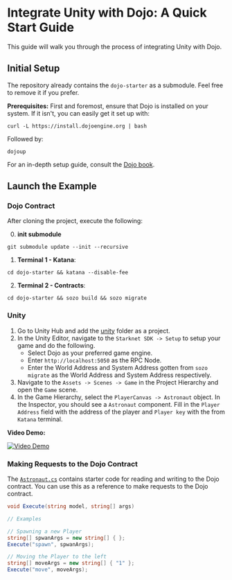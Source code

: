 # Integrate Unity with Dojo: A Quick Start Guide

This guide will walk you through the process of integrating Unity with Dojo.

## Initial Setup

The repository already contains the `dojo-starter` as a submodule. Feel free to remove it if you prefer.

**Prerequisites:** First and foremost, ensure that Dojo is installed on your system. If it isn't, you can easily get it set up with:

```console
curl -L https://install.dojoengine.org | bash
```

Followed by:

```console
dojoup
```

For an in-depth setup guide, consult the [Dojo book](https://book.dojoengine.org/getting-started/quick-start.html).

## Launch the Example

### Dojo Contract

After cloning the project, execute the following:

0. **init submodule**

```
git submodule update --init --recursive
```

1. **Terminal 1 - Katana**:

```console
cd dojo-starter && katana --disable-fee
```

2. **Terminal 2 - Contracts**:

```console
cd dojo-starter && sozo build && sozo migrate
```

### Unity

1. Go to Unity Hub and add the [unity](./unity) folder as a project.
2. In the Unity Editor, navigate to the `Starknet SDK -> Setup` to setup your game and do the following.
   - Select Dojo as your preferred game engine.
   - Enter `http://localhost:5050` as the RPC Node.
   - Enter the World Address and System Address gotten from `sozo migrate` as the World Address and System Address respectively.
3. Navigate to the `Assets -> Scenes -> Game` in the Project Hierarchy and open the `Game` scene.
4. In the Game Hierarchy, select the `PlayerCanvas -> Astronaut` object. In the Inspector, you should see a `Astronaut` component. Fill in the `Player Address` field with the address of the player and `Player key` with the from `Katana` terminal.

**Video Demo:**

[![Video Demo](https://youtu.be/sWkty7sdQ9o)](https://youtu.be/sWkty7sdQ9o)

### Making Requests to the Dojo Contract

The [`Astronaut.cs`](unity/Assets/Scripts/Astronaut.cs) contains starter code for reading and writing to the Dojo contract. You can use this as a reference to make requests to the Dojo contract.

```cs
void Execute(string model, string[] args)

// Examples

// Spawning a new Player
string[] spwanArgs = new string[] { };
Execute("spawn", spwanArgs);

// Moving the Player to the left
string[] moveArgs = new string[] { "1" };
Execute("move", moveArgs);
```
